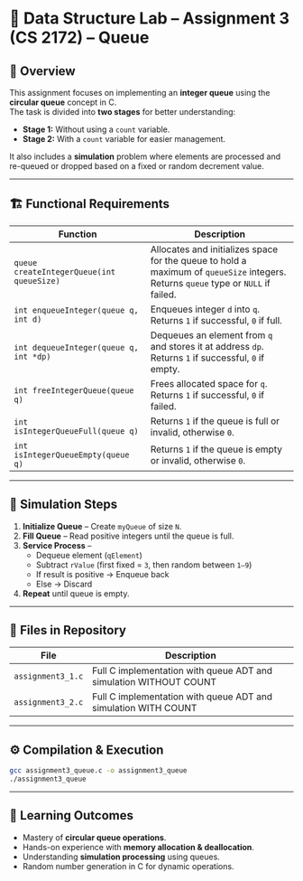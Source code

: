 # 📌 Data Structure Lab – Assignment 3 (CS 2172) – Queue  

## 📜 Overview  
This assignment focuses on implementing an **integer queue** using the **circular queue** concept in C.  
The task is divided into **two stages** for better understanding:  

- **Stage 1:** Without using a `count` variable.  
- **Stage 2:** With a `count` variable for easier management.  

It also includes a **simulation** problem where elements are processed and re-queued or dropped based on a fixed or random decrement value.  

---

## 🏗️ Functional Requirements  

| Function | Description |
|----------|-------------|
| `queue createIntegerQueue(int queueSize)` | Allocates and initializes space for the queue to hold a maximum of `queueSize` integers. Returns `queue` type or `NULL` if failed. |
| `int enqueueInteger(queue q, int d)` | Enqueues integer `d` into `q`. Returns `1` if successful, `0` if full. |
| `int dequeueInteger(queue q, int *dp)` | Dequeues an element from `q` and stores it at address `dp`. Returns `1` if successful, `0` if empty. |
| `int freeIntegerQueue(queue q)` | Frees allocated space for `q`. Returns `1` if successful, `0` if failed. |
| `int isIntegerQueueFull(queue q)` | Returns `1` if the queue is full or invalid, otherwise `0`. |
| `int isIntegerQueueEmpty(queue q)` | Returns `1` if the queue is empty or invalid, otherwise `0`. |

---

## 🔄 Simulation Steps  

1. **Initialize Queue** – Create `myQueue` of size `N`.  
2. **Fill Queue** – Read positive integers until the queue is full.  
3. **Service Process** –  
   - Dequeue element (`qElement`)  
   - Subtract `rValue` (first fixed = `3`, then random between `1–9`)  
   - If result is positive → Enqueue back  
   - Else → Discard  
4. **Repeat** until queue is empty.  

---

## 📂 Files in Repository  

| File | Description |
|------|-------------|
| `assignment3_1.c` | Full C implementation with queue ADT and simulation WITHOUT COUNT |
| `assignment3_2.c` | Full C implementation with queue ADT and simulation WITH COUNT |

---

## ⚙️ Compilation & Execution  
```bash
gcc assignment3_queue.c -o assignment3_queue
./assignment3_queue
```

---

## 🎯 Learning Outcomes  
- Mastery of **circular queue operations**.  
- Hands-on experience with **memory allocation & deallocation**.  
- Understanding **simulation processing** using queues.  
- Random number generation in C for dynamic operations.  

